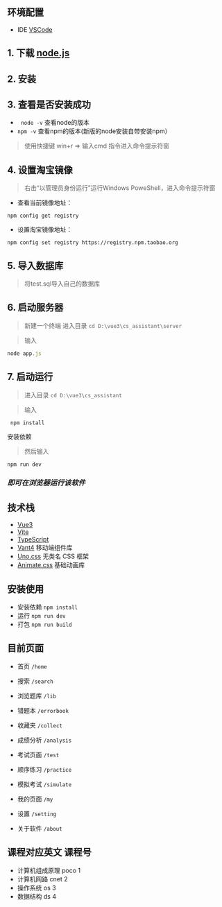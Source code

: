 ## 环境配置
- IDE [VSCode](https://code.visualstudio.com/)

## 1. 下载 [node.js](https://nodejs.org/zh-cn/)
## 2. 安装
## 3. 查看是否安装成功
*   `node -v` 查看node的版本
*   `npm -v`  查看npm的版本(新版的node安装自带安装npm）
>  使用快捷键 win+r => 输入cmd 指令进入命令提示符窗

## 4. 设置淘宝镜像
> 右击“以管理员身份运行”运行Windows PoweShell，进入命令提示符窗

*  查看当前镜像地址：
```npm
npm config get registry
```
* 设置淘宝镜像地址：
```npm
npm config set registry https://registry.npm.taobao.org
```

## 5. 导入数据库 
> 将test.sql导入自己的数据库

## 6. 启动服务器 
> 新建一个终端 进入目录 `cd D:\vue3\cs_assistant\server` 

> 输入 
```node.js
node app.js
```

## 7. 启动运行
>  进入目录 `cd D:\vue3\cs_assistant` 

>  输入
```npm
 npm install
```
 安装依赖
> 然后输入
```npm
npm run dev
```


 ### ***即可在浏览器运行该软件*** 


## 技术栈

- [Vue3](https://v3.vuejs.org/)
- [Vite](https://vitejs.dev/)
- [TypeScript](https://www.typescriptlang.org/)
- [Vant4](https://vant-contrib.gitee.io/vant/v4/#/zh-CN/) 移动端组件库
- [Uno.css](https://github.com/unocss/unocss) 无类名 CSS 框架
- [Animate.css](https://animate.style/) 基础动画库

## 安装使用

- 安装依赖 `npm install`
- 运行 `npm run dev`
- 打包 `npm run build`

## 目前页面

- 首页 `/home`
- 搜索 `/search`
- 浏览题库 `/lib`
- 错题本 `/errorbook`
- 收藏夹 `/collect`
- 成绩分析 `/analysis`

- 考试页面 `/test`
- 顺序练习 `/practice`
- 模拟考试 `/simulate`

- 我的页面 `/my`
- 设置 `/setting`
- 关于软件 `/about`

## 课程对应英文 课程号

- 计算机组成原理 poco 1
- 计算机网路 cnet 2
- 操作系统 os 3
- 数据结构 ds 4
